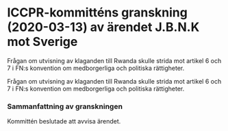 # ICCPR-kommitténs granskning (2020-03-13) av ärendet J.B.N.K mot Sverige

Frågan om utvisning av klaganden till Rwanda skulle strida mot artikel 6 och 7 i FN:s konvention om medborgerliga och politiska rättigheter.

Frågan om utvisning av klaganden till Rwanda skulle strida mot artikel 6 och 7 i FN:s konvention om medborgerliga och politiska rättigheter.

### Sammanfattning av granskningen

Kommittén beslutade att avvisa ärendet.
